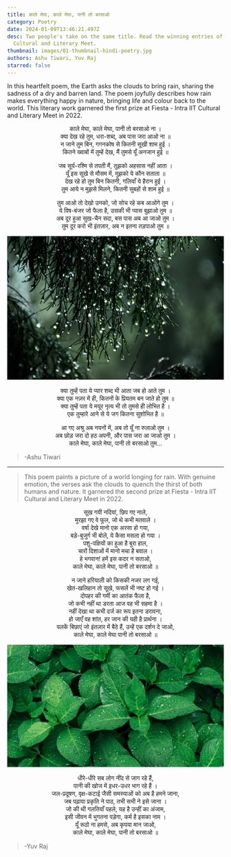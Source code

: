 ```yaml
---
title: काले मेघा, काले मेघा, पानी तो बरसाओ
category: Poetry
date: 2024-01-09T13:46:21.497Z
desc: Two people's take on the same title. Read the winning entries of Intra IIT
  Cultural and Literary Meet.
thumbnail: images/01-thumbnail-hindi-poetry.jpg
authors: Ashu Tiwari, Yuv Raj
starred: false
---
```

<!--StartFragment-->

In this heartfelt poem, the Earth asks the clouds to bring rain, sharing the sadness of a dry and barren land. The poem joyfully describes how rain makes everything happy in nature, bringing life and colour back to the world. This literary work garnered the first prize at Fiesta - Intra IIT Cultural and Literary Meet in 2022.

<p style="text-align: center;align:center;">काले मेघा, काले मेघा, पानी तो बरसाओ ना । <br>
क्या देख रहे तुम, धरा-शब्द, अब पास जरा आओ ना ॥<br>
न जाने तुम बिन, गगनकोष से कितनी सूखी शाम हुई ।<br>
कितने ख्वाबों में तुम्हें देख, मैं तुमसे यूँ अनजान हुई ॥</p>

<p style="text-align: center;align:center;">जब सूर्य-रश्मि से तपती मैं, तुझको अहसास नहीं आता ।<br>
यूँ इस सूखे से मौसम में, मुझको ये कौन सताता ॥<br>
देख रहे हो तुम बिन कितनी, गलियाँ ये हैरान हुई ।<br>
तुम आये न मुझसे मिलने, कितनी सुबहों से शाम हुई ॥</p>

<p style="text-align: center;align:center;">तुम आओ तो देखो उनको, जो सोच रहे कब आओगे तुम ।<br>
ये विष-बंजर जो फैला है, उसकी भी प्यास बुझाओ तुम ॥<br>
अब दूर हुआ सुख-चैन सदा, बस पास अब आ जाओ तुम ।<br>
तुम दूर करो भी इंतज़ार, अब न इतना तड़पाओ तुम ॥</p>

![](images/01-image-hindi-poetry.jpg)

<p style="text-align: center;align:center;">क्या तुम्हें पता ये प्यार शब्द भी आता जब हो आते तुम ।<br>
क्या एक नज़र में ही, कितनों के प्रियतम बन जाते हो तुम ॥<br>
क्या तुम्हें पता ये मयूर नृत्य भी तो तुमसे ही लोभित है ।<br>
एक तुम्हारे आने से ये जग कितना सुशोभित है ॥</p>

<p style="text-align: center;align:center;">आ गए अश्रु अब नयनों में, अब तो यूँ ना रुलाओ तुम ।<br>
अब छोड़ जरा दो हठ अपनी, और पास जरा आ जाओ तुम ।<br>
काले मेघा, काले मेघा, पानी तो बरसाओ तुम…</p>

> \-Ashu Tiwari

- - -

> This poem paints a picture of a world longing for rain. With genuine emotion, the verses ask the clouds to quench the thirst of both humans and nature. 
> It garnered the second prize at Fiesta - Intra IIT Cultural and Literary Meet in 2022.

<p style="text-align: center;align:center;">सूख गयी नदियां, छिप गए नाले,<br>
मुरझा गए वे फूल, जो थे कभी मतवाले ।<br>
वर्षा देखे मानो एक अरसा हो गया,<br>
बड़े-बुजुर्ग भी बोले, ये कैसा मसला हो गया ।<br>
पशु-पक्षियों का हुआ है बुरा हाल,<br>
चारों दिशाओं में मानो मचा है बवाल ।<br>
हे भगवान! हमें इस कदर न सताओ,<br>
काले मेघा, काले मेघा, पानी तो बरसाओ ॥</p>

<p style="text-align: center;align:center;">न जाने हरियाली को किसकी नजर लग गई,<br>
खेत-खलिहान तो सूखे, फसलें भी नष्ट हो गई ।<br>
दोपहर की गर्मी का आतंक फैला है,<br>
जो कभी नहीं था डरता आज वह भी सहमा है ।<br>
नहीं देखा था कभी दर्ज का रूप इतना डरावना,<br>
हो जाएँ वह शांत, हर जान की यही है प्रार्थना ।<br>
पलकें बिछाएं जो इंतज़ार में बैठे हैं, उन्हें एक दर्शन दे जाओ,<br>
काले मेघा, काले मेघा पानी तो बरसाओ ॥</p>

![](images/02-image-hindi-poetry.jpg)

<p style="text-align: center;align:center;">धीरे-धीरे सब लोग नींद से जाग रहे हैं,<br>
पानी की खोज में इधर-उधर भाग रहे हैं ।<br>
जल-प्रदूषण, वृक्ष-कटाई जैसी समस्याओं को अब है हमने जाना,<br>
जब पढ़ाया प्रकृति ने पाठ, तभी सभी ने इसे जाना ।<br>
जो की थी गलतियाँ पहले, यह है उन्हीं का अंजाम,<br>
इसी जीवन में भुगतना पड़ेगा, कर्म है इसका नाम ।<br>
यूँ रूठो ना हमसे, अब कृपया मान जाओ,<br>
काले मेघा, काले मेघा, पानी तो बरसाओ ॥</p>

> \-Yuv Raj

<!--EndFragment-->
